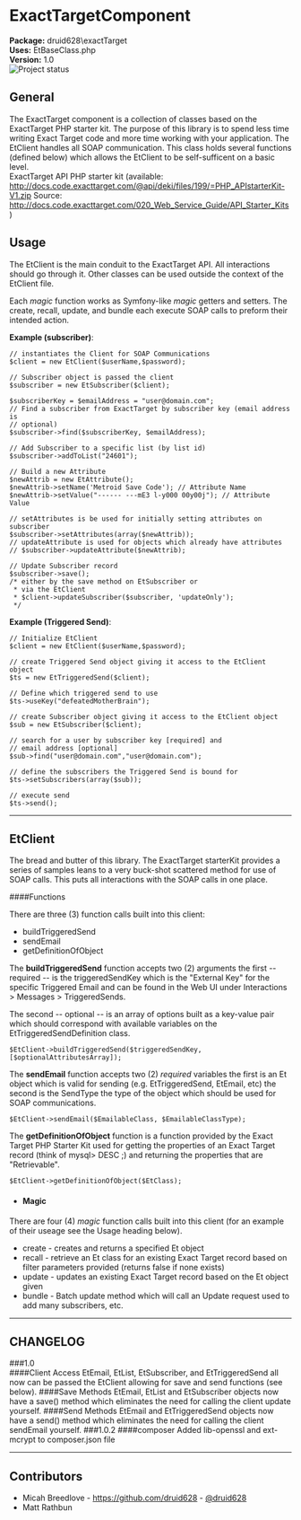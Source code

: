 ExactTargetComponent  
========

**Package:** druid628\exactTarget  
**Uses:** EtBaseClass.php  
**Version:** 1.0  
![Project status](http://stillmaintained.com/druid628/exacttarget.png)  

General  
----------
The ExactTarget component is a collection of classes based on the 
ExactTarget PHP starter kit. The purpose of this library is to spend less time 
writing Exact Target code and more time working with your application.
The EtClient handles all SOAP communication. This class holds several 
functions (defined below) which allows the EtClient to be self-sufficent on a 
basic level.  
ExactTarget API PHP starter kit (available: 
<http://docs.code.exacttarget.com/@api/deki/files/199/=PHP_APIstarterKit-V1.zip>
Source: 
<http://docs.code.exacttarget.com/020_Web_Service_Guide/API_Starter_Kits>)
  

Usage  
----------
The EtClient is the main conduit to the ExactTarget API. All interactions 
should go through it.  Other classes can be used outside the context of the 
EtClient file.

Each *magic* function works as Symfony-like *magic* getters and setters.  The 
create, recall, update, and bundle each execute SOAP calls to preform their intended 
action.  
  
**Example (subscriber)**:  

    // instantiates the Client for SOAP Communications
    $client = new EtClient($userName,$password);
 
    // Subscriber object is passed the client 
    $subscriber = new EtSubscriber($client);

    $subscriberKey = $emailAddress = "user@domain.com";
    // Find a subscriber from ExactTarget by subscriber key (email address is 
    // optional)
    $subscriber->find($subscriberKey, $emailAddress);

    // Add Subscriber to a specific list (by list id)
    $subscriber->addToList("24601");

    // Build a new Attribute 
    $newAttrib = new EtAttribute();
    $newAttrib->setName('Metroid Save Code'); // Attribute Name
    $newAttrib->setValue("------ ---mE3 l-y000 00y00j"); // Attribute Value

    // setAttributes is be used for initially setting attributes on subscriber
    $subscriber->setAttributes(array($newAttrib)); 
    // updateAttribute is used for objects which already have attributes
    // $subscriber->updateAttribute($newAttrib); 

    // Update Subscriber record
    $subscriber->save(); 
    /* either by the save method on EtSubscriber or
     * via the EtClient 
     * $client->updateSubscriber($subscriber, 'updateOnly');   
     */

**Example (Triggered Send)**:  

    // Initialize EtClient
    $client = new EtClient($userName,$password); 

    // create Triggered Send object giving it access to the EtClient object
    $ts = new EtTriggeredSend($client);

    // Define which triggered send to use
    $ts->useKey("defeatedMotherBrain");

    // create Subscriber object giving it access to the EtClient object
    $sub = new EtSubscriber($client);

    // search for a user by subscriber key [required] and 
    // email address [optional]
    $sub->find("user@domain.com","user@domain.com");
    
    // define the subscribers the Triggered Send is bound for
    $ts->setSubscribers(array($sub));

    // execute send
    $ts->send();

* * *

EtClient
----------
The bread and butter of this library. The ExactTarget starterKit provides a 
series of samples leans to a very buck-shot scattered method for use of SOAP 
calls. This puts all interactions with the SOAP calls in one place.  

####Functions

There are three (3) function calls built into this client:  

* buildTriggeredSend
* sendEmail
* getDefinitionOfObject


The **buildTriggeredSend** function accepts two (2) arguments the first -- 
required -- is the triggeredSendKey which is the "External Key" for the specific
Triggered Email and can be found in the Web UI under Interactions > Messages > 
TriggeredSends.  

The second -- optional -- is an array of options built as a key-value pair which
should correspond with available variables on the EtTriggeredSendDefinition
class.  
  
`$EtClient->buildTriggeredSend($triggeredSendKey, [$optionalAttributesArray]);`  
  
The **sendEmail** function accepts two (2) *required* variables the first is an 
Et object which  is valid for sending (e.g. EtTriggeredSend, EtEmail, etc)
 the second is the SendType the type of the object which should be used for SOAP
 communications.  
  
`$EtClient->sendEmail($EmailableClass, $EmailableClassType);`  
  
The **getDefinitionOfObject** function is a function provided by the Exact 
Target PHP Starter Kit used for getting the properties of an Exact Target 
record (think of mysql> DESC <table>;) and returning the properties that are 
"Retrievable".  

`$EtClient->getDefinitionOfObject($EtClass);`  

 * #### Magic
There are four (4) *magic* function calls built into this client (for an 
example of their useage see the Usage heading below).    

  *  create - creates and returns a specified Et object
  *  recall - retrieve an Et class for an existing Exact Target record based 
  on filter parameters provided (returns false if none exists)
  *  update - updates an existing Exact Target record based on the Et object 
  given
  *  bundle - Batch update method which will call an Update request used to add 
  many subscribers, etc.

* * *

CHANGELOG  
----------
###1.0  
####Client Access
EtEmail, EtList, EtSubscriber, and EtTriggeredSend all now can be 
passed the EtClient allowing for save and send functions (see below).
####Save Methods
EtEmail, EtList and EtSubscriber objects now have a save() method which 
eliminates the need for calling the client update yourself.
####Send Methods
EtEmail and EtTriggeredSend objects now have a send() method which 
eliminates the need for calling the client sendEmail yourself.
###1.0.2
####composer
Added lib-openssl and ext-mcrypt to composer.json file


* * *

Contributors
----------
 * Micah Breedlove - <https://github.com/druid628> - [@druid628](http://twitter.com/druid628)
 * Matt Rathbun  

